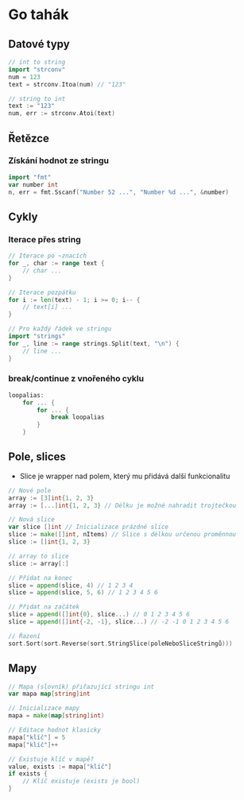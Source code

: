 # Go tahák

## Datové typy

```go
// int to string
import "strconv"
num = 123
text = strconv.Itoa(num) // "123"

// string to int
text := "123"
num, err := strconv.Atoi(text)
```

## Řetězce

### Získání hodnot ze stringu

```go
import "fmt"
var number int
n, err = fmt.Sscanf("Number 52 ...", "Number %d ...", &number)
```

## Cykly

### Iterace přes string

```go
// Iterace po ~znacích
for _, char := range text { 
    // char ...
}

// Iterace pozpátku
for i := len(text) - 1; i >= 0; i-- {
    // text[i] ...
}

// Pro každý řádek ve stringu
import "strings"
for _, line := range strings.Split(text, "\n") {
    // line ...
}
```

### break/continue z vnořeného cyklu

```go
loopalias:
    for ... {
        for ... {
            break loopalias
        }
    }
```

## Pole, slices

* Slice je wrapper nad polem, který mu přidává další funkcionalitu

```go
// Nové pole
array := [3]int{1, 2, 3}
array := [...]int{1, 2, 3} // Délku je možné nahradit trojtečkou

// Nová slice
var slice []int // Inicializace prázdné slice
slice := make([]int, nItems) // Slice s délkou určenou proměnnou
slice := []int{1, 2, 3}

// array to slice
slice := array[:]

// Přidat na konec
slice = append(slice, 4) // 1 2 3 4
slice = append(slice, 5, 6) // 1 2 3 4 5 6

// Přidat na začátek
slice = append([]int{0}, slice...) // 0 1 2 3 4 5 6
slice = append([]int{-2, -1}, slice...) // -2 -1 0 1 2 3 4 5 6

// Řazení
sort.Sort(sort.Reverse(sort.StringSlice(poleNeboSliceStringů)))
```

## Mapy

```go
// Mapa (slovník) přiřazující stringu int
var mapa map[string]int

// Inicializace mapy
mapa = make(map[string]int)

// Editace hodnot klasicky
mapa["klíč"] = 5
mapa["klíč"]++

// Existuje klíč v mapě?
value, exists := mapa["klíč"]
if exists {
    // Klíč existuje (exists je bool)
}

```
